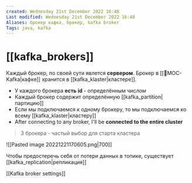 ```yaml
---
created: Wednesday 21st December 2022 16:48
Last modified: Wednesday 21st December 2022 16:48
Aliases: брокер кафка, брокер, kafka broker
Tags: java, kafka
---
```


# [[kafka_brokers]]

Каждый брокер, по своей сути явлется **сервером**. 
Брокер в [[📙MOC-Kafka|кафке]] хранится в [[kafka_klaster|кластере]]. 

- У каждого брокера **есть id** - определённым *числом* 
- Каждый брокер содержит определённую [[kafka_partition|партицию]]
- Если мы подключаемся к одному брокеру, то мы подключаемся ко всему [[kafka_klaster|кластеру]]
- After connecting to any broker, I'll be **connected to the entire cluster**

> 3 брокера - частый выбор для старта кластера

![[Pasted image 20221221170605.png|700]]

Чтобы предостеречь себя от потери данных в топике, существует [[kafka_replication|репликация]]

[[Kafka broker settings]]